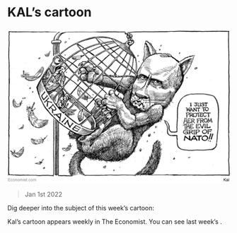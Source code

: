 ###### 

# KAL’s cartoon 

#####  

![image](images/20220101_wwd000.jpg) 

> Jan 1st 2022 

Dig deeper into the subject of this week’s cartoon:



Kal’s cartoon appears weekly in The Economist. You can see last week’s .

